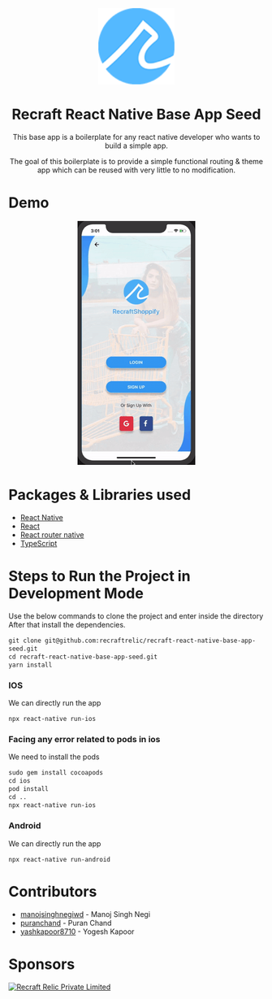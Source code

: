 [<p align="center"><img width="150" src="./Recraftsoppify_logo.png"></p>](https://github.com/recraftrelic/recraft-react-native-shopping-app/)

<h1 align="center">Recraft React Native Base App Seed</h1>

<p align="center">This base app is a boilerplate for any react native developer who wants to build a simple app.</p>

<p align="center">The goal of this boilerplate is to provide a simple functional routing & theme app which can be reused with very little to no modification.</p>

Demo
=======
<p align="center">
  <img src="./ios.gif">
</p>

Packages & Libraries used
=======

* [React Native](https://www.npmjs.com/package/react-native)
* [React](https://www.npmjs.com/package/react)
* [React router native](https://www.npmjs.com/package/react-router-native)
* [TypeScript](https://www.npmjs.com/package/typescript)

Steps to Run the Project in Development Mode
=======
Use the below commands to clone the project and enter inside the directory
After that install the dependencies.
```
git clone git@github.com:recraftrelic/recraft-react-native-base-app-seed.git
cd recraft-react-native-base-app-seed.git
yarn install
```

### IOS
We can directly run the app
```
npx react-native run-ios
```

### Facing any error related to pods in ios
We need to install the pods
```
sudo gem install cocoapods
cd ios
pod install
cd ..
npx react-native run-ios
```

### Android
We can directly run the app
```
npx react-native run-android
```

Contributors
=======
* [manojsinghnegiwd](https://github.com/manojsinghnegiwd) - Manoj Singh Negi
* [puranchand](https://github.com/puranchand) - Puran Chand
* [yashkapoor8710](https://github.com/yashkapoor8710) - Yogesh Kapoor

Sponsors
=======
[<img src="http://www.recraftstudio.com/images/logo.png" alt="Recraft Relic Private Limited" width="50"/>](http://www.recraftrelic.com)